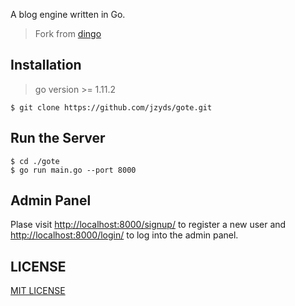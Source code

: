 A blog engine written in Go.

>Fork from [dingo](https://github.com/dingoblog/dingo)

## Installation

>go version >= 1.11.2

```
$ git clone https://github.com/jzyds/gote.git
```

## Run the Server

```
$ cd ./gote
$ go run main.go --port 8000
```

## Admin Panel

Plase visit [http://localhost:8000/signup/](http://localhost:8000/signup/) to register a new user and [http://localhost:8000/login/](http://localhost:8000/login/) to log into the admin panel.

## LICENSE

[MIT LICENSE](/LICENSE)
